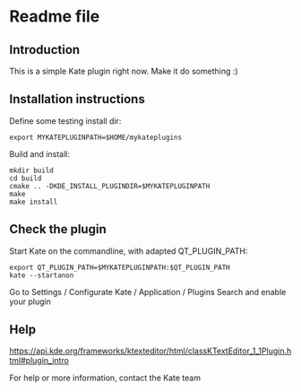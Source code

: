 # Readme file

## Introduction

This is a simple Kate plugin right now. Make it do something :)


## Installation instructions

Define some testing install dir:

    export MYKATEPLUGINPATH=$HOME/mykateplugins

Build and install:

    mkdir build
    cd build
    cmake .. -DKDE_INSTALL_PLUGINDIR=$MYKATEPLUGINPATH
    make
    make install


## Check the plugin

Start Kate on the commandline, with adapted QT_PLUGIN_PATH:

    export QT_PLUGIN_PATH=$MYKATEPLUGINPATH:$QT_PLUGIN_PATH
    kate --startanon

Go to Settings / Configurate Kate / Application / Plugins
Search and enable your plugin


## Help

https://api.kde.org/frameworks/ktexteditor/html/classKTextEditor_1_1Plugin.html#plugin_intro

For help or more information, contact the Kate team
